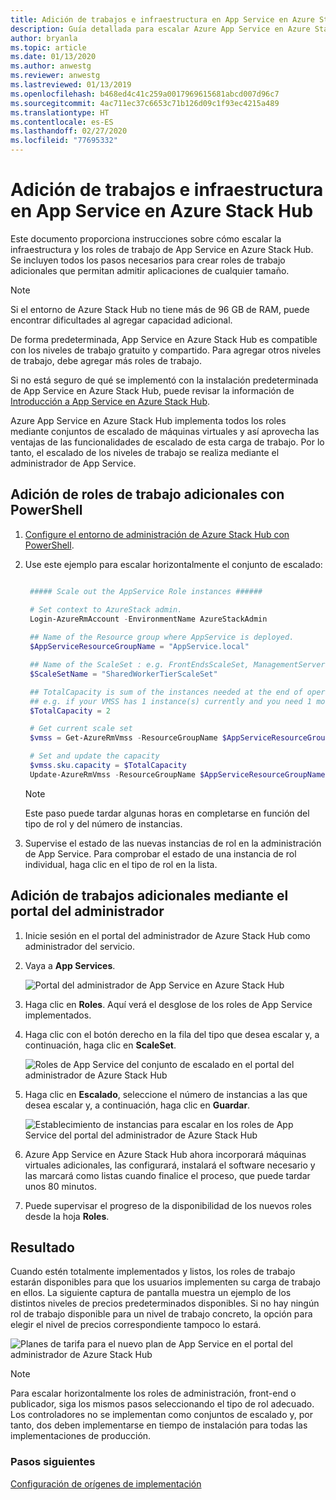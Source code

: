 ```yaml
---
title: Adición de trabajos e infraestructura en App Service en Azure Stack Hub
description: Guía detallada para escalar Azure App Service en Azure Stack Hub
author: bryanla
ms.topic: article
ms.date: 01/13/2020
ms.author: anwestg
ms.reviewer: anwestg
ms.lastreviewed: 01/13/2019
ms.openlocfilehash: b468ed4c41c259a0017969615681abcd007d96c7
ms.sourcegitcommit: 4ac711ec37c6653c71b126d09c1f93ec4215a489
ms.translationtype: HT
ms.contentlocale: es-ES
ms.lasthandoff: 02/27/2020
ms.locfileid: "77695332"
---
```

# <a name="add-workers-and-infrastructure-in-azure-app-service-on-azure-stack-hub"></a>Adición de trabajos e infraestructura en App Service en Azure Stack Hub

Este documento proporciona instrucciones sobre cómo escalar la infraestructura y los roles de trabajo de App Service en Azure Stack Hub. Se incluyen todos los pasos necesarios para crear roles de trabajo adicionales que permitan admitir aplicaciones de cualquier tamaño.

> [!NOTE]
> Si el entorno de Azure Stack Hub no tiene más de 96 GB de RAM, puede encontrar dificultades al agregar capacidad adicional.

De forma predeterminada, App Service en Azure Stack Hub es compatible con los niveles de trabajo gratuito y compartido. Para agregar otros niveles de trabajo, debe agregar más roles de trabajo.

Si no está seguro de qué se implementó con la instalación predeterminada de App Service en Azure Stack Hub, puede revisar la información de [Introducción a App Service en Azure Stack Hub](azure-stack-app-service-overview.md).

Azure App Service en Azure Stack Hub implementa todos los roles mediante conjuntos de escalado de máquinas virtuales y así aprovecha las ventajas de las funcionalidades de escalado de esta carga de trabajo. Por lo tanto, el escalado de los niveles de trabajo se realiza mediante el administrador de App Service.

## <a name="add-additional-workers-with-powershell"></a>Adición de roles de trabajo adicionales con PowerShell

1. [Configure el entorno de administración de Azure Stack Hub con PowerShell](azure-stack-powershell-configure-admin.md).

2. Use este ejemplo para escalar horizontalmente el conjunto de escalado:
   ```powershell
   
    ##### Scale out the AppService Role instances ######
   
    # Set context to AzureStack admin.
    Login-AzureRmAccount -EnvironmentName AzureStackAdmin
                                                 
    ## Name of the Resource group where AppService is deployed.
    $AppServiceResourceGroupName = "AppService.local"

    ## Name of the ScaleSet : e.g. FrontEndsScaleSet, ManagementServersScaleSet, PublishersScaleSet , LargeWorkerTierScaleSet,      MediumWorkerTierScaleSet, SmallWorkerTierScaleSet, SharedWorkerTierScaleSet
    $ScaleSetName = "SharedWorkerTierScaleSet"

    ## TotalCapacity is sum of the instances needed at the end of operation. 
    ## e.g. if your VMSS has 1 instance(s) currently and you need 1 more the TotalCapacity should be set to 2
    $TotalCapacity = 2  

    # Get current scale set
    $vmss = Get-AzureRmVmss -ResourceGroupName $AppServiceResourceGroupName -VMScaleSetName $ScaleSetName

    # Set and update the capacity
    $vmss.sku.capacity = $TotalCapacity
    Update-AzureRmVmss -ResourceGroupName $AppServiceResourceGroupName -Name $ScaleSetName -VirtualMachineScaleSet $vmss 
   ```    

   > [!NOTE]
   > Este paso puede tardar algunas horas en completarse en función del tipo de rol y del número de instancias.
   >
   >

3. Supervise el estado de las nuevas instancias de rol en la administración de App Service. Para comprobar el estado de una instancia de rol individual, haga clic en el tipo de rol en la lista.

## <a name="add-additional-workers-using-the-administrator-portal"></a>Adición de trabajos adicionales mediante el portal del administrador

1. Inicie sesión en el portal del administrador de Azure Stack Hub como administrador del servicio.

2. Vaya a **App Services**.

    ![Portal del administrador de App Service en Azure Stack Hub](media/azure-stack-app-service-add-worker-roles/image01.png)

3. Haga clic en **Roles**. Aquí verá el desglose de los roles de App Service implementados.

4. Haga clic con el botón derecho en la fila del tipo que desea escalar y, a continuación, haga clic en **ScaleSet**.

    ![Roles de App Service del conjunto de escalado en el portal del administrador de Azure Stack Hub](media/azure-stack-app-service-add-worker-roles/image02.png)

5. Haga clic en **Escalado**, seleccione el número de instancias a las que desea escalar y, a continuación, haga clic en **Guardar**.

    ![Establecimiento de instancias para escalar en los roles de App Service del portal del administrador de Azure Stack Hub](media/azure-stack-app-service-add-worker-roles/image03.png)

6. Azure App Service en Azure Stack Hub ahora incorporará máquinas virtuales adicionales, las configurará, instalará el software necesario y las marcará como listas cuando finalice el proceso, que puede tardar unos 80 minutos.

7. Puede supervisar el progreso de la disponibilidad de los nuevos roles desde la hoja **Roles**.

## <a name="result"></a>Resultado

Cuando estén totalmente implementados y listos, los roles de trabajo estarán disponibles para que los usuarios implementen su carga de trabajo en ellos. La siguiente captura de pantalla muestra un ejemplo de los distintos niveles de precios predeterminados disponibles. Si no hay ningún rol de trabajo disponible para un nivel de trabajo concreto, la opción para elegir el nivel de precios correspondiente tampoco lo estará.

![Planes de tarifa para el nuevo plan de App Service en el portal del administrador de Azure Stack Hub](media/azure-stack-app-service-add-worker-roles/image04.png)

>[!NOTE]
> Para escalar horizontalmente los roles de administración, front-end o publicador, siga los mismos pasos seleccionando el tipo de rol adecuado. Los controladores no se implementan como conjuntos de escalado y, por tanto, dos deben implementarse en tiempo de instalación para todas las implementaciones de producción.

### <a name="next-steps"></a>Pasos siguientes

[Configuración de orígenes de implementación](azure-stack-app-service-configure-deployment-sources.md)
